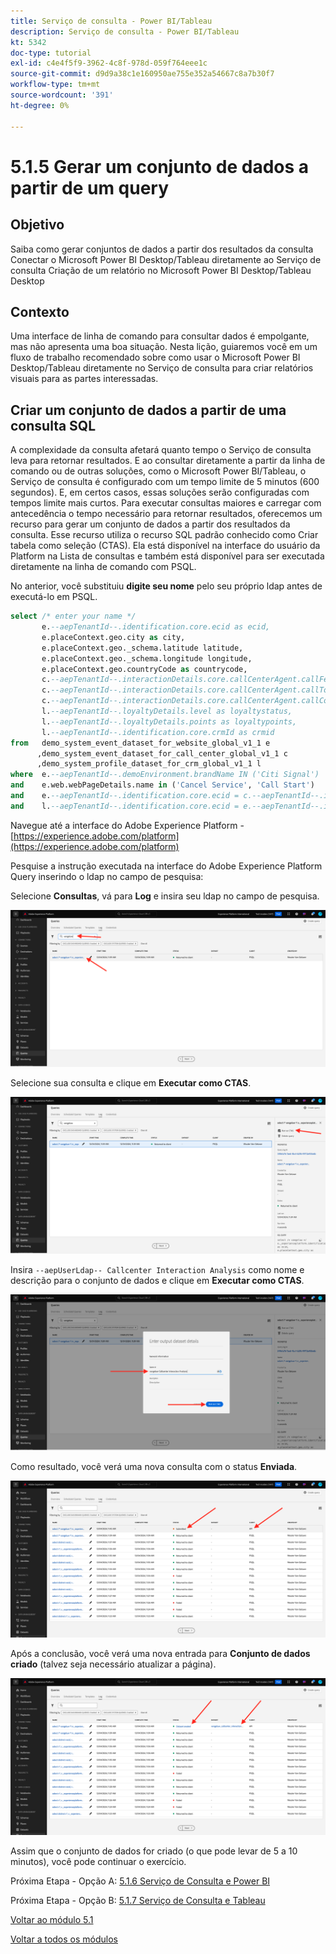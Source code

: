 ```yaml
---
title: Serviço de consulta - Power BI/Tableau
description: Serviço de consulta - Power BI/Tableau
kt: 5342
doc-type: tutorial
exl-id: c4e4f5f9-3962-4c8f-978d-059f764eee1c
source-git-commit: d9d9a38c1e160950ae755e352a54667c8a7b30f7
workflow-type: tm+mt
source-wordcount: '391'
ht-degree: 0%

---
```


# 5.1.5 Gerar um conjunto de dados a partir de um query

## Objetivo

Saiba como gerar conjuntos de dados a partir dos resultados da consulta
Conectar o Microsoft Power BI Desktop/Tableau diretamente ao Serviço de consulta
Criação de um relatório no Microsoft Power BI Desktop/Tableau Desktop

## Contexto

Uma interface de linha de comando para consultar dados é empolgante, mas não apresenta uma boa situação. Nesta lição, guiaremos você em um fluxo de trabalho recomendado sobre como usar o Microsoft Power BI Desktop/Tableau diretamente no Serviço de consulta para criar relatórios visuais para as partes interessadas.

## Criar um conjunto de dados a partir de uma consulta SQL

A complexidade da consulta afetará quanto tempo o Serviço de consulta leva para retornar resultados. E ao consultar diretamente a partir da linha de comando ou de outras soluções, como o Microsoft Power BI/Tableau, o Serviço de consulta é configurado com um tempo limite de 5 minutos (600 segundos). E, em certos casos, essas soluções serão configuradas com tempos limite mais curtos. Para executar consultas maiores e carregar com antecedência o tempo necessário para retornar resultados, oferecemos um recurso para gerar um conjunto de dados a partir dos resultados da consulta. Esse recurso utiliza o recurso SQL padrão conhecido como Criar tabela como seleção (CTAS). Ela está disponível na interface do usuário da Platform na Lista de consultas e também está disponível para ser executada diretamente na linha de comando com PSQL.

No anterior, você substituiu **digite seu nome** pelo seu próprio ldap antes de executá-lo em PSQL.

```sql
select /* enter your name */
       e.--aepTenantId--.identification.core.ecid as ecid,
       e.placeContext.geo.city as city,
       e.placeContext.geo._schema.latitude latitude,
       e.placeContext.geo._schema.longitude longitude,
       e.placeContext.geo.countryCode as countrycode,
       c.--aepTenantId--.interactionDetails.core.callCenterAgent.callFeeling as callFeeling,
       c.--aepTenantId--.interactionDetails.core.callCenterAgent.callTopic as callTopic,
       c.--aepTenantId--.interactionDetails.core.callCenterAgent.callContractCancelled as contractCancelled,
       l.--aepTenantId--.loyaltyDetails.level as loyaltystatus,
       l.--aepTenantId--.loyaltyDetails.points as loyaltypoints,
       l.--aepTenantId--.identification.core.crmId as crmid
from   demo_system_event_dataset_for_website_global_v1_1 e
      ,demo_system_event_dataset_for_call_center_global_v1_1 c
      ,demo_system_profile_dataset_for_crm_global_v1_1 l
where  e.--aepTenantId--.demoEnvironment.brandName IN ('Citi Signal')
and    e.web.webPageDetails.name in ('Cancel Service', 'Call Start')
and    e.--aepTenantId--.identification.core.ecid = c.--aepTenantId--.identification.core.ecid
and    l.--aepTenantId--.identification.core.ecid = e.--aepTenantId--.identification.core.ecid;
```

Navegue até a interface do Adobe Experience Platform - [https://experience.adobe.com/platform](https://experience.adobe.com/platform)

Pesquise a instrução executada na interface do Adobe Experience Platform Query inserindo o ldap no campo de pesquisa:

Selecione **Consultas**, vá para **Log** e insira seu ldap no campo de pesquisa.

![search-query-for-ctas.png](./images/searchqueryforctas.png)

Selecione sua consulta e clique em **Executar como CTAS**.

![search-query-for-ctas.png](./images/searchqueryforctasa.png)

Insira `--aepUserLdap-- Callcenter Interaction Analysis` como nome e descrição para o conjunto de dados e clique em **Executar como CTAS**.

![create-ctas-dataset.png](./images/createctasdataset.png)

Como resultado, você verá uma nova consulta com o status **Enviada**.

![ctas-query-submit.png](./images/ctasquerysubmitted.png)

Após a conclusão, você verá uma nova entrada para **Conjunto de dados criado** (talvez seja necessário atualizar a página).

![ctas-dataset-created.png](./images/ctasdatasetcreated.png)

Assim que o conjunto de dados for criado (o que pode levar de 5 a 10 minutos), você pode continuar o exercício.

Próxima Etapa - Opção A: [5.1.6 Serviço de Consulta e Power BI](./ex6.md)

Próxima Etapa - Opção B: [5.1.7 Serviço de Consulta e Tableau](./ex7.md)

[Voltar ao módulo 5.1](./query-service.md)

[Voltar a todos os módulos](../../../overview.md)
